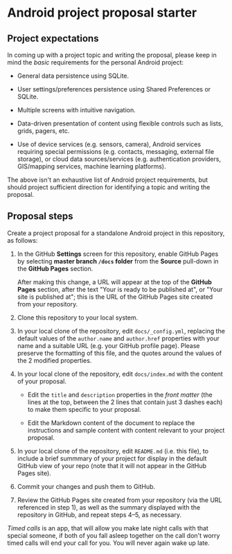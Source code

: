 # Android project proposal starter

## Project expectations

In coming up with a project topic and writing the proposal, please keep in mind the _basic_ requirements for the personal Android project:

* General data persistence using SQLite.

* User settings/preferences persistence using Shared Preferences or SQLite.

* Multiple screens with intuitive navigation.

* Data-driven presentation of content using flexible controls such as lists, grids, pagers, etc.

* Use of device services (e.g. sensors, camera), Android services requiring special permissions (e.g. contacts, messaging, external file storage), or cloud data sources/services (e.g. authentication providers, GIS/mapping services, machine learning platforms).

The above isn't an exhaustive list of Android project requirements, but should project sufficient direction for identifying a topic and writing the proposal.

## Proposal steps

Create a project proposal for a standalone Android project in this repository, as follows:

1. In the GitHub **Settings** screen for this repository, enable GitHub Pages by selecting **master branch `/docs` folder** from the **Source** pull-down in the **GitHub Pages** section.

    After making this change, a URL will appear at the top of the **GitHub Pages** section, after the text "Your is ready to be published at", or "Your site is published at"; this is the URL of the GitHub Pages site created from your repository.

2. Clone this repository to your local system.

3. In your local clone of the repository, edit `docs/_config.yml`, replacing the default values of the `author.name` and `author.href` properties with your name and a suitable URL (e.g. your GitHub profile page). Please preserve the formatting of this file, and the quotes around the values of the 2 modified properties.

4. In your local clone of the repository, edit `docs/index.md` with the content of your proposal.

    * Edit the `title` and `description` properties in the _front matter_ (the lines at the top, between the 2 lines that contain just 3 dashes each) to make them specific to your proposal.

    * Edit the Markdown content of the document to replace the instructions and sample content with content relevant to your project proposal.

5. In your local clone of the repository, edit `README.md` (i.e. this file), to include a brief summmary of your project for display in the default GitHub view of your repo (note that it will not appear in the GitHub Pages site).

6. Commit your changes and push them to GitHub.

7. Review the GitHub Pages site created from your repository (via the URL referenced in step 1), as well as the summary displayed with the repository in GitHub, and repeat steps 4&ndash;5, as necessary.

_Timed calls_
is an app, that will allow you make late night calls with that special someone, if both of you fall asleep together on the call don't worry timed calls will end your call for you. You will never again wake up late.
